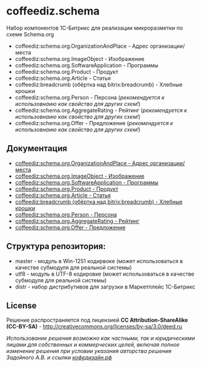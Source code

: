 ﻿# coffeediz.schema
Набор компонентов 1С-Битрикс для реализации микроразметки по схеме Schema.org


* coffeediz:schema.org.OrganizationAndPlace - Адрес организации/места
* coffeediz:schema.org.ImageObject - Изображение
* coffeediz:schema.org.SoftwareApplication - Программы
* coffeediz:schema.org.Product - Продукт
* coffeediz:schema.org.Article - Статья
* coffeediz:breadcrumb (обёртка над bitrix:breadcrumb) - Хлебные крошки
* coffeediz:schema.org.Person - Персона (*рекомендуется к использовнаию как свойство для других схем!*)
* coffeediz:schema.org.AggregateRating - Рейтинг (*рекомендуется к использовнаию как свойство для других схем!*)
* coffeediz:schema.org.Offer - Предложение (*рекомендуется к использовнаию как свойство для других схем!*)
 
Документация
-------
* [coffeediz:schema.org.OrganizationAndPlace - Адрес организации/места](http://xn--80ahcjeib4ac4d.xn--p1ai/information/about_microcathode_say_a_word_how_to_implement_microcathode_module_coffeediz_schema_on_the_website_u/#OrganizationAndPlace) 
* [coffeediz:schema.org.ImageObject - Изображение](http://xn--80ahcjeib4ac4d.xn--p1ai/information/microdesmidae_module_coffeediz_schema_for_1c_bitrix_part_2_rating_images_program/#ImageObject)
* [coffeediz:schema.org.SoftwareApplication - Программы](http://xn--80ahcjeib4ac4d.xn--p1ai/information/microdesmidae_module_coffeediz_schema_for_1c_bitrix_part_2_rating_images_program/#SoftwareApplication)
* [coffeediz:schema.org.Product - Продукт](http://xn--80ahcjeib4ac4d.xn--p1ai/information/microdesmidae_module_coffeediz_schema_for_1c_bitrix_part_3_proposals_and_product/#Product)
* [coffeediz:schema.org.Article - Статья](http://xn--80ahcjeib4ac4d.xn--p1ai/information/microdesmidae_module_coffeediz_schema_for_1c_bitrix_part_4_persons_and_articles/#Article)
* [coffeediz:breadcrumb (обёртка над bitrix:breadcrumb) - Хлебные крошки](http://xn--80ahcjeib4ac4d.xn--p1ai/information/about_microcathode_say_a_word_how_to_implement_microcathode_module_coffeediz_schema_on_the_website_u/#breadcrumb) 
* [coffeediz:schema.org.Person - Персона](http://xn--80ahcjeib4ac4d.xn--p1ai/information/microdesmidae_module_coffeediz_schema_for_1c_bitrix_part_4_persons_and_articles/#Person)
* [coffeediz:schema.org.AggregateRating - Рейтинг](http://xn--80ahcjeib4ac4d.xn--p1ai/information/microdesmidae_module_coffeediz_schema_for_1c_bitrix_part_2_rating_images_program/#AggregateRating)
* [coffeediz:schema.org.Offer - Предложение](http://xn--80ahcjeib4ac4d.xn--p1ai/information/microdesmidae_module_coffeediz_schema_for_1c_bitrix_part_3_proposals_and_product/#Offer)




Структура репозитория:
-------
* master - модуль в Win-1251 кодирвоке (может использоваться в качестве субмодуля для реальной системы)
* utf8 - модуль в UTF-8 кодировке  (может использоваться в качестве субмодуля для реальной системы)
* distr - набор дистрибутивов для загрузки в Маркетплейс 1С-Битрикс



License
-------
Решение распространяется под лицензией **CC Attribution-ShareAlike (CC-BY-SA)** - http://creativecommons.org/licenses/by-sa/3.0/deed.ru

*Использование решения возможно как частными, так и юридическими лицами для собственных и коммерческих целей, включая полное изменение решения при условии указания авторства решения Задойного А.В. и ссылки [кофедизайн.рф](http://xn--80ahcjeib4ac4d.xn--p1ai/)*
